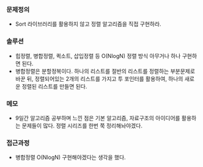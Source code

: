 ### 문제정의
- Sort 라이브러리를 활용하지 않고 정렬 알고리즘을 직접 구현하라. 

### 솔루션
- 힙정렬, 병합정렬, 퀵소트, 삽입정렬 등 O(NlogN) 정렬 방식 아무거나 하나 구현하면 된다. 
- 병합정렬은 분할정복이다. 하나의 리스트를 절반의 리스트를 정렬하는 부분문제로 바꾼 뒤, 정렬되어있는 2개의 리스트를 가지고 투 포인터를 활용하여, 하나의 새로운 정렬된 리스트를 만들면 된다.

### 메모
- 9일간 알고리즘 공부하며 느낀 점은 기본 알고리즘, 자료구조의 아이디어를 활용하는 문제들이 많다. 정렬 시리즈를 한번 쭉 정리해놔야겠다. 

### 접근과정
- 병합정렬 O(NlogN) 구현해야겠다는 생각을 했다.
